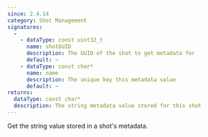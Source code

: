 ```yaml
---
since: 2.4.14
category: Shot Management
signatures:
  -
    - dataType: const uint32_t
      name: shotGUID
      description: The GUID of the shot to get metadata for
      default: ~
    - dataType: const char*
      name: name
      description: The unique key this metadata value
      default: ~
returns:
  dataType: const char*
  description: The string metadata value stored for this shot
---
```


Get the string value stored in a shot's metadata.
